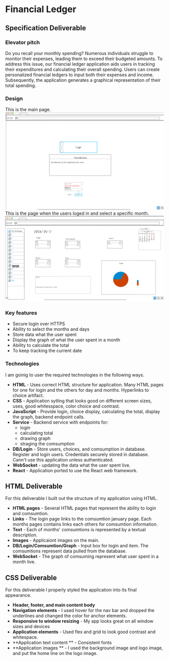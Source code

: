 # Financial Ledger

## Specification Deliverable

### Elevator pitch

Do you recall your monthly spending? Numerous individuals struggle to monitor their expenses, leading them to exceed their budgeted amounts. To address this issue, our financial ledger application aids users in tracking their expenditures and calculating their overall spending. Users can create personalized financial ledgers to input both their expenses and income. Subsequently, the application generates a graphical representation of their total spending.
### Design
This is the main page.
<br>
![Main page of this application](/main.png)
<br>
This is the page when the users loged in and select a specific month.
<br>
![Page1 of this application](/page1.png)

### Key features

* Secure login over HTTPS
* Ability to select the months and days
* Store data what the user spent
* Display the graph of what the user spent in a month
* Ability to calculate the total
* To keep tracking the current date

### Technologies

I am goinig to user the required technologies in the following ways.

* **HTML** - Uses correct HTML structure for application. Many HTML pages for one for login and the others for day and months. Hyperlinks to choice artifact.
* **CSS** - Application sytling that looks good on different screen sizes, uses, good whitesspace, color choice and contrast.
* **JavaScript** - Provide login, choice display, calculating the total, display the graph, backend endpoint calls.
* **Service** - Backend service with endpoints for:
    - login
    - calculating total
    - drawing graph
    - straging the comsumption
* **DB/Login** - Store users, choices, and comsumption in database. Register and login users. Credentials securely stored in database. Cann't use this application unless authenticated.
* **WebSocket** -  updating the data what the user spent live.
* **React** - Application ported to use the React web framework.

## HTML Deliverable

For this deliverable I built out the structure of my application using HTML.

* **HTML pages** - Several HTML pages that represent the ability to login and comsumtion.
* **Links** - The login page links to the comsumtion january page. Each months pages contains links each others for comsumtion information.
* **Text** - Each of months' comsumtions is represented by a textual description.
* **Images** - Applicaiont images on the main.
* **DB/Login/Comsumtion/Graph** - Input box for login and item. The comsumtions represent data pulled from the database.
* **WebSocket** - The graph of comsuming represent what user spent in a month live.

## CSS Deliverable

For this deliverable I properly styled the application into its final appearance.

* **Header, footer, and main content body**
* **Navigation elements** - I used hover for the nav bar and dropped the underlines and changed the color for anchor elements.
* **Responsive to window resizing** - My app looks great on all window sizes and devices
* **Application elements** - Used flex and grid to look good contrast and whitespace.
* **Application text content ** - Consistent fonts
* **Application images ** - I used the background image and logo image, and put the home line on the logo image.




